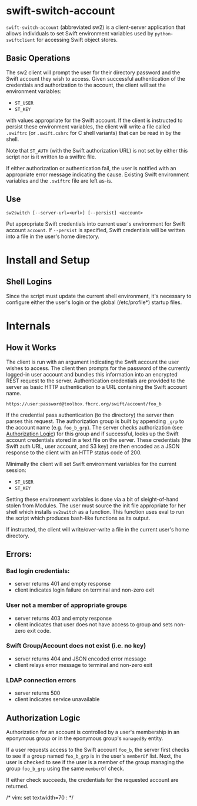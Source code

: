 swift-switch-account
====================

`swift-switch-account` (abbreviated sw2) is a client-server
application that allows individuals to set Swift environment variables
used by `python-swiftclient` for accessing Swift object stores.

## Basic Operations

The sw2 client will prompt the user for their directory password and
the Swift account they wish to access.  Given successful
authentication of the credentials and authorization to the account,
the client will set the environment variables:

- `ST_USER`
- `ST_KEY`

with values appropriate for the Swift account.  If the client is
instructed to persist these environment variables, the client will
write a file called `.swiftrc` (or `.swift.cshrc` for C shell
variants) that can be read in by the shell.

Note that `ST_AUTH` (with the Swift authorization URL) is not set by
either this script nor is it written to a swiftrc file.

If either authorization or authentication fail, the user is notified
with an appropriate error message indicating the cause.  Existing
Swift environment variables and the `.swiftrc` file are left as-is.

## Use

`sw2switch [--server-url=<url>] [--persist] <account>`

Put appropriate Swift credentials into current user's environment for
Swift account `account`.  If `--persist` is specified, Swift
credentials will be written into a file in the user's home directory.

# Install and Setup

## Shell Logins

Since the script must update the current shell environment, it's
necessary to configure either the user's login or the global
(/etc/profile\*) startup files. 

# Internals

## How it Works

The client is run with an argument indicating the Swift account the
user wishes to access.  The client then prompts for the password of the
currently logged-in user account and bundles this information into an
encrypted REST request to the server.  Authentication credentials are
provided to the server as basic HTTP authentication to a URL
containing the Swift account name.

    https://user:password@toolbox.fhcrc.org/swift/account/foo_b

If the credential pass authentication (to the directory) the server
then parses this request.  The authorization group is built by
appending `_grp` to the account name (e.g. `foo_b_grp`).  The server
checks authorization (see [Authorization Logic](#authorization-logic))
for this group and if successful, looks up the Swift account
credentials stored in a text file on the server.  These credentials
(the Swift auth URL, user account, and S3 key) are then encoded as a
JSON response to the client with an HTTP status code of 200.

Minimally the client will set Swift environment variables for the
current session:

- `ST_USER`
- `ST_KEY`

Setting these environment variables is done via a bit of sleight-of-hand
stolen from Modules.  The user must source the init file appropriate for
her shell which installs `sw2switch` as a function.  This function
uses eval to run the script which produces bash-like functions as its
output.

If instructed, the client will write/over-write a file in the current
user's home directory.

## Errors:

### Bad login credentials:

- server returns 401 and empty response
- client indicates login failure on terminal and non-zero exit

### User not a member of appropriate groups

- server returns 403 and empty response
- client indicates that user does not have access to group
  and sets non-zero exit code.

### Swift Group/Account does not exist (i.e. no key)

- server returns 404 and JSON encoded error message
- client relays error message to terminal and non-zero exit

### LDAP connection errors

- server returns 500
- client indicates service unavailable

## Authorization Logic

Authorization for an account is controlled by a user's membership in
an eponymous group or in the eponymous group's `managedBy` entity.

If a user requests access to the Swift account `foo_b`, the server
first checks to see if a group named `foo_b_grp` is in the user's
`memberOf` list.  Next, the user is checked to see if the user is a
member of the group managing the group `foo_b_grp` using the same
`memberOf` check.

If either check succeeds, the credentials for the requested account
are returned.


/* vim: set textwidth=70 : */
